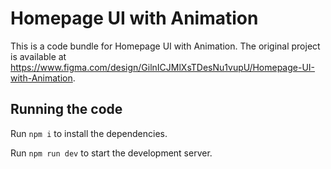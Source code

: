 
  # Homepage UI with Animation

  This is a code bundle for Homepage UI with Animation. The original project is available at https://www.figma.com/design/GilnICJMlXsTDesNu1vupU/Homepage-UI-with-Animation.

  ## Running the code

  Run `npm i` to install the dependencies.

  Run `npm run dev` to start the development server.
  